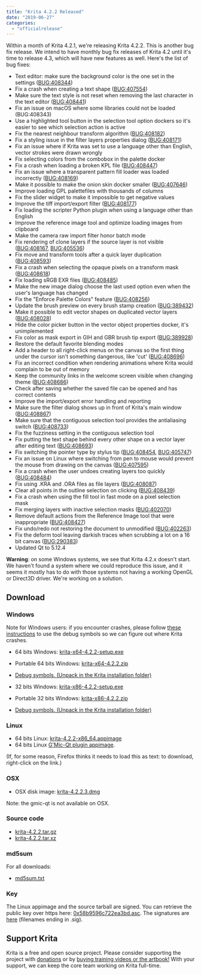 ```yaml
---
title: "Krita 4.2.2 Released"
date: "2019-06-27"
categories: 
  - "officialrelease"
---
```


Within a month of Krita 4.2.1, we're releasing Krita 4.2.2. This is another bug fix release. We intend to have monthly bug fix releases of Krita 4.2 until it's time to release 4.3, which will have new features as well. Here's the list of bug fixes:

- Text editor: make sure the background color is the one set in the settings ([BUG:408344](https://bugs.kde.org/show_bug.cgi?id=408344))
- Fix a crash when creating a text shape ([BUG:407554](https://bugs.kde.org/show_bug.cgi?id=407554))
- Make sure the text style is not reset when removing the last character in the text editor ([BUG:408441](https://bugs.kde.org/show_bug.cgi?id=408441))
- Fix an issue on macOS where some libraries could not be loaded (BUG:408343)
- Use a highlighted tool button in the selection tool option dockers so it's easier to see which selection action is active
- Fix the nearest neighbour transform algorithm ([BUG:408182](https://bugs.kde.org/show_bug.cgi?id=408182))
- Fix a styling issue in the filter layers properties dialog ([BUG:408171](https://bugs.kde.org/show_bug.cgi?id=408171))
- Fix an issue where if Krita was set to use a language other than English, vector strokes were drawn wrongly
- Fix selecting colors from the combobox in the palette docker
- Fix a crash when loading a broken KPL file ([BUG:408447](https://bugs.kde.org/show_bug.cgi?id=408447))
- Fix an issue where a transparent pattern fill loader was loaded incorrectly ([BUG:408169](https://bugs.kde.org/show_bug.cgi?id=408169))
- Make it possible to make the onion skin docker smaller ([BUG:407646](https://bugs.kde.org/show_bug.cgi?id=407646))
- Improve loading GPL palettefiles with thousands of columns
- Fix the slider widget to make it impossible to get negative values
- Improve the tiff import/export filter ([BUG:408177](https://bugs.kde.org/show_bug.cgi?id=408177))
- Fix loading the scripter Python plugin when using a language other than English
- Improve the reference image tool and optimize loading images from clipboard
- Make the camera raw import filter honor batch mode
- Fix rendering of clone layers if the source layer is not visible ([BUG:408167](https://bugs.kde.org/show_bug.cgi?id=408167), [BUG:405536](https://bugs.kde.org/show_bug.cgi?id=405536))
- Fix move and transform tools after a quick layer duplication ([BUG:408593](https://bugs.kde.org/show_bug.cgi?id=408593))
- Fix a crash when selecting the opaque pixels on a transform mask ([BUG:408618](https://bugs.kde.org/show_bug.cgi?id=408618))
- Fix loading sRGB EXR files ([BUG:408485](https://bugs.kde.org/show_bug.cgi?id=408485))
- Make the new image dialog choose the last used option even when the user's language has changed
- Fix the "Enforce Palette Colors" feature ([BUG:408256](https://bugs.kde.org/show_bug.cgi?id=408256))
- Update the brush preview on every brush stamp creation ([BUG:389432](https://bugs.kde.org/show_bug.cgi?id=389432))
- Make it possible to edit vector shapes on duplicated vector layers ([BUG:408028](https://bugs.kde.org/show_bug.cgi?id=408028))
- Hide the color picker button in the vector object properties docker, it's unimplemented
- Fix color as mask export in GIH and GBR brush tip export ([BUG:389928](https://bugs.kde.org/show_bug.cgi?id=389928))
- Restore the default favorite blending modes
- Add a header to all right-click menus on the canvas so the first thing under the cursor isn't something dangerous, like 'cut' ([BUG:408696](https://bugs.kde.org/show_bug.cgi?id=408696))
- Fix an incorrect condition when rendering animations where Krita would complain to be out of memory
- Keep the community links in the welcome screen visible when changing theme ([BUG:408686](https://bugs.kde.org/show_bug.cgi?id=408686))
- Check after saving whether the saved file can be opened and has correct contents
- Improve the import/export error handling and reporting
- Make sure the filter dialog shows up in front of Krita's main window ([BUG:408867](https://bugs.kde.org/show_bug.cgi?id=408867))
- Make sure that the contiguous selection tool provides the antialiasing switch ([BUG:408733](https://bugs.kde.org/show_bug.cgi?id=408733))
- Fix the fuzziness setting in the contiguous selection tool
- Fix putting the text shape behind every other shape on a vector layer after editing text ([BUG:408693](https://bugs.kde.org/show_bug.cgi?id=408693))
- Fix switching the pointer type by stylus tip ([BUG:408454](https://bugs.kde.org/show_bug.cgi?id=408454), [BUG:405747](https://bugs.kde.org/show_bug.cgi?id=405747))
- Fix an issue on Linux where switching from pen to mouse would prevent the mouse from drawing on the canvas ([BUG:407595](https://bugs.kde.org/show_bug.cgi?id=407595))
- Fix a crash when the user undoes creating layers too quickly ([BUG:408484](https://bugs.kde.org/show_bug.cgi?id=408484))
- Fix using .KRA and .ORA files as file layers ([BUG:408087](https://bugs.kde.org/show_bug.cgi?id=408087))
- Clear all points in the outline selection on clicking ([BUG:408439](https://bugs.kde.org/show_bug.cgi?id=408439))
- Fix a crash when using the fill tool in fast mode on a pixel selection mask
- Fix merging layers with inactive selection masks ([BUG:402070](https://bugs.kde.org/show_bug.cgi?id=402070))
- Remove default actions from the Reference Image tool that were inappropriate ([BUG:408427](https://bugs.kde.org/show_bug.cgi?id=408427))
- Fix undo/redo not restoring the document to unmodified ([BUG:402263](https://bugs.kde.org/show_bug.cgi?id=402263))
- Fix the deform tool leaving darkish traces when scrubbing a lot on a 16 bit canvas ([BUG:290383](https://bugs.kde.org/show_bug.cgi?id=290383))
- Updated Qt to 5.12.4

**Warning**: on some Windows systems, we see that Krita 4.2.x doesn't start. We haven't found a system where we could reproduce this issue, and it seems it mostly has to do with those systems not having a working OpenGL or Direct3D driver. We're working on a solution.

## Download

### Windows

Note for Windows users: if you encounter crashes, please follow [these instructions](https://docs.krita.org/en/reference_manual/dr_minw_debugger.html#dr-minw) to use the debug symbols so we can figure out where Krita crashes.

- 64 bits Windows: [krita-x64-4.2.2-setup.exe](https://download.kde.org/stable/krita/4.2.2/krita-x64-4.2.2-setup.exe)
- Portable 64 bits Windows: [krita-x64-4.2.2.zip](https://download.kde.org/stable/krita/4.2.2/krita-x64-4.2.2.zip)
- [Debug symbols. (Unpack in the Krita installation folder)](https://download.kde.org/stable/krita/4.2.2/krita-x64-4.2.2-dbg.zip)

- 32 bits Windows: [krita-x86-4.2.2-setup.exe](https://download.kde.org/stable/krita/4.2.2/krita-x86-4.2.2-setup.exe)
- Portable 32 bits Windows: [krita-x86-4.2.2.zip](https://download.kde.org/stable/krita/4.2.2/krita-x86-4.2.2.zip)
- [Debug symbols. (Unpack in the Krita installation folder)](https://download.kde.org/stable/krita/4.2.2/krita-x86-4.2.2-dbg.zip)

### Linux

- 64 bits Linux: [krita-4.2.2-x86_64.appimage](https://download.kde.org/stable/krita/4.2.2/krita-4.2.2-x86_64.appimage)
- 64 bits Linux [G'Mic-Qt plugin appimage](https://download.kde.org/stable/krita/4.2.2/gmic_krita_qt-x86_64.appimage).

(If, for some reason, Firefox thinks it needs to load this as text: to download, right-click on the link.)

### OSX

- OSX disk image: [krita-4.2.2.3.dmg](https://download.kde.org/stable/krita/4.2.2/krita-4.2.2.3.dmg)

Note: the gmic-qt is not available on OSX.

### Source code

- [krita-4.2.2.tar.gz](https://download.kde.org/stable/krita/4.2.2/krita-4.2.2.tar.gz)
- [krita-4.2.2.tar.xz](https://download.kde.org/stable/krita/4.2.2/krita-4.2.2.tar.xz)

### md5sum

For all downloads:

- [md5sum.txt](https://download.kde.org/stable/krita/4.2.2/md5sum.txt)

### Key

The Linux appimage and the source tarball are signed. You can retrieve the public key over https here: [0x58b9596c722ea3bd.asc](https://share.kde.org/index.php/s/fJ99V5mZvuyD0z8). The signatures are [here](http://download.kde.org/unstable/krita/4.2.0-beta2/) (filenames ending in .sig).

## Support Krita

Krita is a free and open source project. Please consider supporting the project with [donations](/support-us/donations/) or by [buying training videos or the artbook!](/support-us/shop) With your support, we can keep the core team working on Krita full-time.
